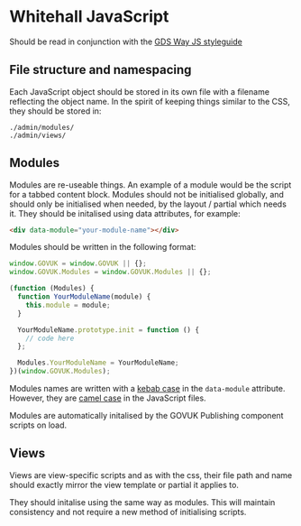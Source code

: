 # Whitehall JavaScript

Should be read in conjunction with the [GDS Way JS styleguide](https://gds-way.cloudapps.digital/manuals/programming-languages/js.html)

## File structure and namespacing

Each JavaScript object should be stored in its own file with a filename reflecting the object name. In the spirit of keeping things similar to the CSS, they should be stored in:

```
./admin/modules/
./admin/views/
```

## Modules

Modules are re-useable things. An example of a module would be the script for a tabbed content block. Modules should not be initialised globally, and should only be initialised when needed, by the layout / partial which needs it. They should be initalised using data attributes, for example:

```html
<div data-module="your-module-name"></div>
```

Modules should be written in the following format:

```js
window.GOVUK = window.GOVUK || {};
window.GOVUK.Modules = window.GOVUK.Modules || {};

(function (Modules) {
  function YourModuleName(module) {
    this.module = module;
  }

  YourModuleName.prototype.init = function () {
    // code here
  };

  Modules.YourModuleName = YourModuleName;
})(window.GOVUK.Modules);
```

Modules names are written with a [kebab case](https://en.wikipedia.org/wiki/Letter_case#Kebab_case) in the `data-module` attribute. However, they are [camel case](https://en.wikipedia.org/wiki/Camel_case) in the JavaScript files.

Modules are automatically initalised by the GOVUK Publishing component scripts on load.

## Views

Views are view-specific scripts and as with the css, their file path and name should exactly mirror the view template or partial it applies to.

They should initalise using the same way as modules. This will maintain consistency and not require a new method of initialising scripts.
